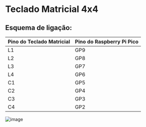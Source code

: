 # Teclado Matricial 4x4

## Esquema de ligação:

| Pino do Teclado Matricial | Pino do Raspberry Pi Pico |
| ------------------------- | ------------------------- |
| L1                        | GP9                       |
| L2                        | GP8                       |
| L3                        | GP7                       |
| L4                        | GP6                       |
| C1                        | GP5                       |
| C2                        | GP4                       |
| C3                        | GP3                       |
| C4                        | GP2                       |

![image](https://github.com/rodmarfran/EEN251_Sistemas_Embarcados/assets/25180293/f2f76643-252c-46bf-8e5f-aaeadc9ce382)
